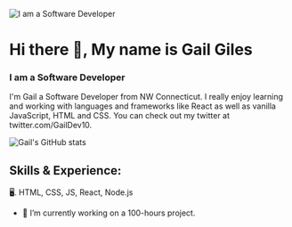 ![I am a Software Developer](https://pbs.twimg.com/profile_banners/1482096583407767554/1646856025/1500x500)


# Hi there 👋, My name is Gail Giles
### I am a Software Developer

I'm Gail a Software Developer from NW Connecticut. I really enjoy learning and working with languages and frameworks like React as well as vanilla JavaScript, HTML and CSS. You can check out my twitter at twitter.com/GailDev10.

![Gail's GitHub stats](https://github-readme-stats.vercel.app/api?username=gailgiles&theme=dark&show_icons=true)
## Skills & Experience: 
🖥. HTML, CSS, JS, React, Node.js




- 🔭 I’m currently working on a 100-hours project. 





